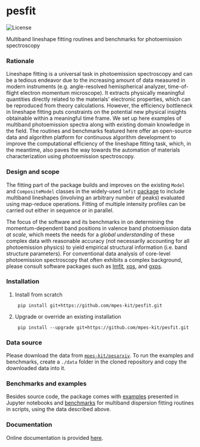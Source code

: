 # pesfit
![License](https://img.shields.io/github/license/mpes-kit/pesfit)

Multiband lineshape fitting routines and benchmarks for photoemission spectroscopy

### Rationale

Lineshape fitting is a universal task in photoemission spectroscopy and can be a tedious endeavor due to the increasing amount of data measured in modern instruments (e.g. angle-resolved hemispherical analyzer, time-of-flight electron momentum microscope). It extracts physically meaningful quantities directly related to the materials' electronic properties, which can be reproduced from theory calculations. However, the efficiency bottleneck in lineshape fitting puts constraints on the potential new physical insights obtainable within a meaningful time frame. We set up here examples of multiband photoemission spectra along with existing domain knowledge in the field. The routines and benchmarks featured here offer an open-source data and algorithm platform for continuous algorithm development to improve the computational efficiency of the lineshape fitting task, which, in the meantime, also paves the way towards the automation of materials characterization using photoemission spectroscopy.

### Design and scope

The fitting part of the package builds and improves on the existing ``Model`` and ``CompositeModel`` classes in the widely-used ``lmfit`` [package](https://github.com/lmfit/lmfit-py/) to include multiband lineshapes (involving an arbitrary number of peaks) evaluated using map-reduce operations. Fitting of multiple intensity profiles can be carried out either in sequence or in parallel.

The focus of the software and its benchmarks in on determining the momentum-dependent band positions in valence band photoemission data *at scale*, which meets the needs for a *global understanding* of these complex data with reasonable accuracy (not necessarily accounting for all photoemission physics) to yield empirical structural information (i.e. band structure parameters). For conventional data analysis of core-level photoemission spectroscopy that often exhibits a complex background, please consult software packages such as [lmfit](https://github.com/lmfit/lmfit-py/), [xps](https://gitlab.com/ddkn/xps), and [gxps](https://github.com/schachmett/gxps).

### Installation

1. Install from scratch
    <pre><code class="console"> pip install git+https://github.com/mpes-kit/pesfit.git </code></pre>

2. Upgrade or override an existing installation
    <pre><code class="console"> pip install --upgrade git+https://github.com/mpes-kit/pesfit.git </code></pre>

### Data source

Please download the data from [``mpes-kit/pesarxiv``](https://github.com/mpes-kit/pesarxiv). To run the examples and benchmarks, create a ``./data`` folder in the cloned repository and copy the downloaded data into it.

### Benchmarks and examples

Besides source code, the package comes with [examples](https://github.com/mpes-kit/pesfit/tree/master/examples) presented in Jupyter notebooks and [benchmarks](https://github.com/mpes-kit/pesfit/tree/master/benchmarks) for multiband dispersion fitting routines in scripts, using the data described above.

### Documentation

Online documentation is provided [here](https://mpes-kit.github.io/pesfit/).
